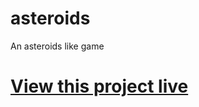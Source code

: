 # asteroids
An asteroids like game

# <a href="https://asteroids-nahueltau.netlify.app/">View this project live</a>
